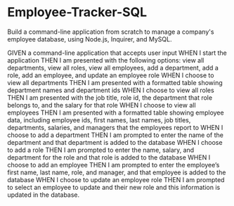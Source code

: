 # Employee-Tracker-SQL

Build a command-line application from scratch to manage a company's employee database, using Node.js, Inquirer, and MySQL.

GIVEN a command-line application that accepts user input WHEN I start the application THEN I am presented with the following options: view all departments, view all roles, view all employees, add a department, add a role, add an employee, and update an employee role WHEN I choose to view all departments THEN I am presented with a formatted table showing department names and department ids WHEN I choose to view all roles THEN I am presented with the job title, role id, the department that role belongs to, and the salary for that role WHEN I choose to view all employees THEN I am presented with a formatted table showing employee data, including employee ids, first names, last names, job titles, departments, salaries, and managers that the employees report to WHEN I choose to add a department THEN I am prompted to enter the name of the department and that department is added to the database WHEN I choose to add a role THEN I am prompted to enter the name, salary, and department for the role and that role is added to the database WHEN I choose to add an employee THEN I am prompted to enter the employee’s first name, last name, role, and manager, and that employee is added to the database WHEN I choose to update an employee role THEN I am prompted to select an employee to update and their new role and this information is updated in the database.
